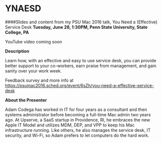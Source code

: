 # YNAESD
####Slides and content from my PSU Mac 2016 talk, You Need a (Effective) Service Desk
**Tuesday, June 28, 1:30PM, Penn State University, State College, PA**

YouTube video coming soon

**Description**

Learn how, with an effective and easy to use service desk, you can provide better support to your co-workers, earn praise from management, and gain sanity over your work week.

Feedback survey and more info at https://psumac2016.sched.org/event/6sZh/you-need-a-effective-service-desk

**About the Presenter**

Adam Codega has worked in IT for four years as a consultant and then systems administrator before becoming a full-time Mac admin two years ago. At Upserve, a SaaS startup in Providence, RI, he embraces the new Apple IT Model and utilizes MDM, DEP, and VPP to keep his Mac infrastructure running. Like others, he also manages the service desk, IT security, and Wi-Fi, so Adam prefers to let computers do the hard work.
